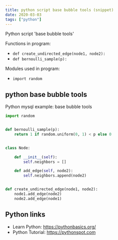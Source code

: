 ```yaml
---
title: python script base bubble tools (snippet)
date: 2020-03-03
tags: ["python"]
---
```

Python script 'base bubble tools'

Functions in program: 
* `def create_undirected_edge(node1, node2):`
* `def bernoulli_sample(p):`

Modules used in program: 
* `import random`

## python base bubble tools

Python mysql example: base bubble tools

```python
import random


def bernoulli_sample(p):
    return 1 if random.uniform(0, 1) < p else 0


class Node:

    def __init__(self):
        self.neighbors = []

    def add_edge(self, node2):
        self.neighbors.append(node2)


def create_undirected_edge(node1, node2):
    node1.add_edge(node2)
    node2.add_edge(node1)


```

## Python links

- Learn Python: https://pythonbasics.org/
- Python Tutorial: https://pythonspot.com
